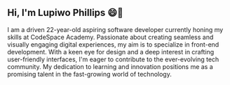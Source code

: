 ## Hi, I'm Lupiwo Phillips 😄👋



I am a driven 22-year-old aspiring software developer currently honing my skills at CodeSpace Academy. Passionate about creating seamless and visually engaging digital experiences, my aim is to specialize in front-end development. With a keen eye for design and a deep interest in crafting user-friendly interfaces, I'm eager to contribute to the ever-evolving tech community. My dedication to learning and innovation positions me as a promising talent in the fast-growing world of technology.




